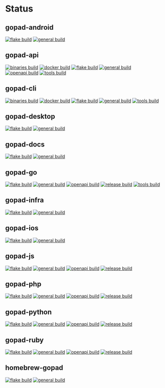 # Status

## gopad-android
[![flake build](https://github.com/gopad/gopad-android/actions/workflows/flake.yml/badge.svg)](https://github.com/gopad/gopad-android/actions/workflows/flake.yml) [![general build](https://github.com/gopad/gopad-android/actions/workflows/general.yml/badge.svg)](https://github.com/gopad/gopad-android/actions/workflows/general.yml)

## gopad-api
[![binaries build](https://github.com/gopad/gopad-api/actions/workflows/binaries.yml/badge.svg)](https://github.com/gopad/gopad-api/actions/workflows/binaries.yml) [![docker build](https://github.com/gopad/gopad-api/actions/workflows/docker.yml/badge.svg)](https://github.com/gopad/gopad-api/actions/workflows/docker.yml) [![flake build](https://github.com/gopad/gopad-api/actions/workflows/flake.yml/badge.svg)](https://github.com/gopad/gopad-api/actions/workflows/flake.yml) [![general build](https://github.com/gopad/gopad-api/actions/workflows/general.yml/badge.svg)](https://github.com/gopad/gopad-api/actions/workflows/general.yml) [![openapi build](https://github.com/gopad/gopad-api/actions/workflows/openapi.yml/badge.svg)](https://github.com/gopad/gopad-api/actions/workflows/openapi.yml) [![tools build](https://github.com/gopad/gopad-api/actions/workflows/tools.yml/badge.svg)](https://github.com/gopad/gopad-api/actions/workflows/tools.yml)

## gopad-cli
[![binaries build](https://github.com/gopad/gopad-cli/actions/workflows/binaries.yml/badge.svg)](https://github.com/gopad/gopad-cli/actions/workflows/binaries.yml) [![docker build](https://github.com/gopad/gopad-cli/actions/workflows/docker.yml/badge.svg)](https://github.com/gopad/gopad-cli/actions/workflows/docker.yml) [![flake build](https://github.com/gopad/gopad-cli/actions/workflows/flake.yml/badge.svg)](https://github.com/gopad/gopad-cli/actions/workflows/flake.yml) [![general build](https://github.com/gopad/gopad-cli/actions/workflows/general.yml/badge.svg)](https://github.com/gopad/gopad-cli/actions/workflows/general.yml) [![tools build](https://github.com/gopad/gopad-cli/actions/workflows/tools.yml/badge.svg)](https://github.com/gopad/gopad-cli/actions/workflows/tools.yml)

## gopad-desktop
[![flake build](https://github.com/gopad/gopad-desktop/actions/workflows/flake.yml/badge.svg)](https://github.com/gopad/gopad-desktop/actions/workflows/flake.yml) [![general build](https://github.com/gopad/gopad-desktop/actions/workflows/general.yml/badge.svg)](https://github.com/gopad/gopad-desktop/actions/workflows/general.yml)

## gopad-docs
[![flake build](https://github.com/gopad/gopad-docs/actions/workflows/flake.yml/badge.svg)](https://github.com/gopad/gopad-docs/actions/workflows/flake.yml) [![general build](https://github.com/gopad/gopad-docs/actions/workflows/general.yml/badge.svg)](https://github.com/gopad/gopad-docs/actions/workflows/general.yml)

## gopad-go
[![flake build](https://github.com/gopad/gopad-go/actions/workflows/flake.yml/badge.svg)](https://github.com/gopad/gopad-go/actions/workflows/flake.yml) [![general build](https://github.com/gopad/gopad-go/actions/workflows/general.yml/badge.svg)](https://github.com/gopad/gopad-go/actions/workflows/general.yml) [![openapi build](https://github.com/gopad/gopad-go/actions/workflows/openapi.yml/badge.svg)](https://github.com/gopad/gopad-go/actions/workflows/openapi.yml) [![release build](https://github.com/gopad/gopad-go/actions/workflows/release.yml/badge.svg)](https://github.com/gopad/gopad-go/actions/workflows/release.yml) [![tools build](https://github.com/gopad/gopad-go/actions/workflows/tools.yml/badge.svg)](https://github.com/gopad/gopad-go/actions/workflows/tools.yml)

## gopad-infra
[![flake build](https://github.com/gopad/gopad-infra/actions/workflows/flake.yml/badge.svg)](https://github.com/gopad/gopad-infra/actions/workflows/flake.yml) [![general build](https://github.com/gopad/gopad-infra/actions/workflows/general.yml/badge.svg)](https://github.com/gopad/gopad-infra/actions/workflows/general.yml)

## gopad-ios
[![flake build](https://github.com/gopad/gopad-ios/actions/workflows/flake.yml/badge.svg)](https://github.com/gopad/gopad-ios/actions/workflows/flake.yml) [![general build](https://github.com/gopad/gopad-ios/actions/workflows/general.yml/badge.svg)](https://github.com/gopad/gopad-ios/actions/workflows/general.yml)

## gopad-js
[![flake build](https://github.com/gopad/gopad-js/actions/workflows/flake.yml/badge.svg)](https://github.com/gopad/gopad-js/actions/workflows/flake.yml) [![general build](https://github.com/gopad/gopad-js/actions/workflows/general.yml/badge.svg)](https://github.com/gopad/gopad-js/actions/workflows/general.yml) [![openapi build](https://github.com/gopad/gopad-js/actions/workflows/openapi.yml/badge.svg)](https://github.com/gopad/gopad-js/actions/workflows/openapi.yml) [![release build](https://github.com/gopad/gopad-js/actions/workflows/release.yml/badge.svg)](https://github.com/gopad/gopad-js/actions/workflows/release.yml)

## gopad-php
[![flake build](https://github.com/gopad/gopad-php/actions/workflows/flake.yml/badge.svg)](https://github.com/gopad/gopad-php/actions/workflows/flake.yml) [![general build](https://github.com/gopad/gopad-php/actions/workflows/general.yml/badge.svg)](https://github.com/gopad/gopad-php/actions/workflows/general.yml) [![openapi build](https://github.com/gopad/gopad-php/actions/workflows/openapi.yml/badge.svg)](https://github.com/gopad/gopad-php/actions/workflows/openapi.yml) [![release build](https://github.com/gopad/gopad-php/actions/workflows/release.yml/badge.svg)](https://github.com/gopad/gopad-php/actions/workflows/release.yml)

## gopad-python
[![flake build](https://github.com/gopad/gopad-python/actions/workflows/flake.yml/badge.svg)](https://github.com/gopad/gopad-python/actions/workflows/flake.yml) [![general build](https://github.com/gopad/gopad-python/actions/workflows/general.yml/badge.svg)](https://github.com/gopad/gopad-python/actions/workflows/general.yml) [![openapi build](https://github.com/gopad/gopad-python/actions/workflows/openapi.yml/badge.svg)](https://github.com/gopad/gopad-python/actions/workflows/openapi.yml) [![release build](https://github.com/gopad/gopad-python/actions/workflows/release.yml/badge.svg)](https://github.com/gopad/gopad-python/actions/workflows/release.yml)

## gopad-ruby
[![flake build](https://github.com/gopad/gopad-ruby/actions/workflows/flake.yml/badge.svg)](https://github.com/gopad/gopad-ruby/actions/workflows/flake.yml) [![general build](https://github.com/gopad/gopad-ruby/actions/workflows/general.yml/badge.svg)](https://github.com/gopad/gopad-ruby/actions/workflows/general.yml) [![openapi build](https://github.com/gopad/gopad-ruby/actions/workflows/openapi.yml/badge.svg)](https://github.com/gopad/gopad-ruby/actions/workflows/openapi.yml) [![release build](https://github.com/gopad/gopad-ruby/actions/workflows/release.yml/badge.svg)](https://github.com/gopad/gopad-ruby/actions/workflows/release.yml)

## homebrew-gopad
[![flake build](https://github.com/gopad/homebrew-gopad/actions/workflows/flake.yml/badge.svg)](https://github.com/gopad/homebrew-gopad/actions/workflows/flake.yml) [![general build](https://github.com/gopad/homebrew-gopad/actions/workflows/general.yml/badge.svg)](https://github.com/gopad/homebrew-gopad/actions/workflows/general.yml)
